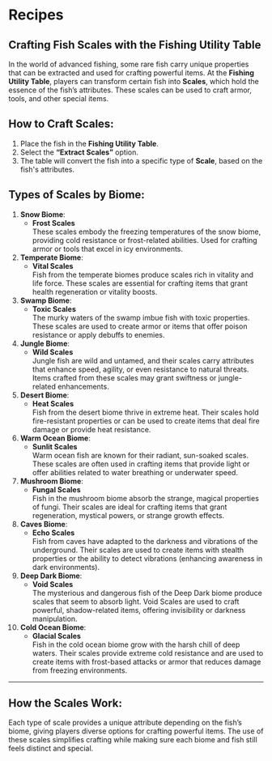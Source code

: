 # Recipes

## **Crafting Fish Scales with the Fishing Utility Table**

In the world of advanced fishing, some rare fish carry unique properties that can be extracted and used for crafting powerful items. At the **Fishing Utility Table**, players can transform certain fish into **Scales**, which hold the essence of the fish’s attributes. These scales can be used to craft armor, tools, and other special items.

## **How to Craft Scales:**

1. Place the fish in the **Fishing Utility Table**.
2. Select the **“Extract Scales”** option.
3. The table will convert the fish into a specific type of **Scale**, based on the fish's attributes.

## **Types of Scales by Biome**:

1. **Snow Biome**:
   * **Frost Scales**\
     These scales embody the freezing temperatures of the snow biome, providing cold resistance or frost-related abilities. Used for crafting armor or tools that excel in icy environments.
2. **Temperate Biome**:
   * **Vital Scales**\
     Fish from the temperate biomes produce scales rich in vitality and life force. These scales are essential for crafting items that grant health regeneration or vitality boosts.
3. **Swamp Biome**:
   * **Toxic Scales**\
     The murky waters of the swamp imbue fish with toxic properties. These scales are used to create armor or items that offer poison resistance or apply debuffs to enemies.
4. **Jungle Biome**:
   * **Wild Scales**\
     Jungle fish are wild and untamed, and their scales carry attributes that enhance speed, agility, or even resistance to natural threats. Items crafted from these scales may grant swiftness or jungle-related enhancements.
5. **Desert Biome**:
   * **Heat Scales**\
     Fish from the desert biome thrive in extreme heat. Their scales hold fire-resistant properties or can be used to create items that deal fire damage or provide heat resistance.
6. **Warm Ocean Biome**:
   * **Sunlit Scales**\
     Warm ocean fish are known for their radiant, sun-soaked scales. These scales are often used in crafting items that provide light or offer abilities related to water breathing or underwater speed.
7. **Mushroom Biome**:
   * **Fungal Scales**\
     Fish in the mushroom biome absorb the strange, magical properties of fungi. Their scales are ideal for crafting items that grant regeneration, mystical powers, or strange growth effects.
8. **Caves Biome**:
   * **Echo Scales**\
     Fish from caves have adapted to the darkness and vibrations of the underground. Their scales are used to create items with stealth properties or the ability to detect vibrations (enhancing awareness in dark environments).
9. **Deep Dark Biome**:
   * **Void Scales**\
     The mysterious and dangerous fish of the Deep Dark biome produce scales that seem to absorb light. Void Scales are used to craft powerful, shadow-related items, offering invisibility or darkness manipulation.
10. **Cold Ocean Biome**:
    * **Glacial Scales**\
      Fish in the cold ocean biome grow with the harsh chill of deep waters. Their scales provide extreme cold resistance and are used to create items with frost-based attacks or armor that reduces damage from freezing environments.

***

## **How the Scales Work**:

Each type of scale provides a unique attribute depending on the fish’s biome, giving players diverse options for crafting powerful items. The use of these scales simplifies crafting while making sure each biome and fish still feels distinct and special.
